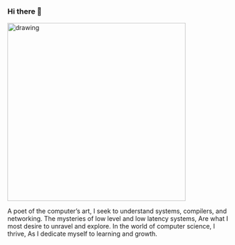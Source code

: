 ### Hi there 👋
<img src="https://jayantakumar.github.io/assets/img/DALL%C2%B7E%202023-01-08%2019.03.59.png" alt="drawing" width="400" align="middle"/>


A poet of the computer’s art,
I seek to understand systems, compilers, and networking.
The mysteries of low level and low latency systems,
Are what I most desire to unravel and explore.
In the world of computer science, I thrive,
As I dedicate myself to learning and growth.

